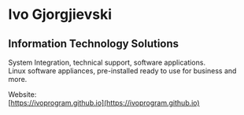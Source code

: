 
# Ivo Gjorgjievski
## Information Technology Solutions

System Integration, technical support, software applications.\
Linux software appliances, pre-installed ready to use for business and more.


Website:\
[https://ivoprogram.github.io](https://ivoprogram.github.io)


